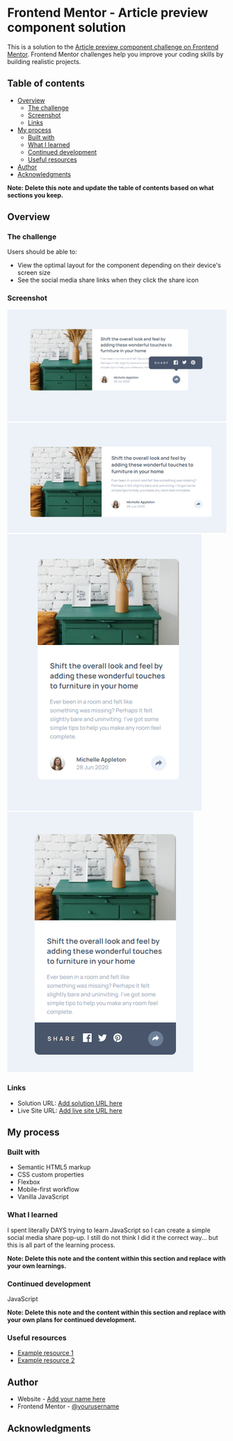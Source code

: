 # Frontend Mentor - Article preview component solution

This is a solution to the [Article preview component challenge on Frontend Mentor](https://www.frontendmentor.io/challenges/article-preview-component-dYBN_pYFT). Frontend Mentor challenges help you improve your coding skills by building realistic projects.

## Table of contents

- [Overview](#overview)
  - [The challenge](#the-challenge)
  - [Screenshot](#screenshot)
  - [Links](#links)
- [My process](#my-process)
  - [Built with](#built-with)
  - [What I learned](#what-i-learned)
  - [Continued development](#continued-development)
  - [Useful resources](#useful-resources)
- [Author](#author)
- [Acknowledgments](#acknowledgments)

**Note: Delete this note and update the table of contents based on what sections you keep.**

## Overview

### The challenge

Users should be able to:

- View the optimal layout for the component depending on their device's screen size
- See the social media share links when they click the share icon

### Screenshot

![Screenshot](design/Screenshot_3.png)
![Screenshot](design/Screenshot_4.png)
![Screenshot](design/Screenshot_5.png)
![Screenshot](design/Screenshot_6.png)

### Links

- Solution URL: [Add solution URL here](https://your-solution-url.com)
- Live Site URL: [Add live site URL here](https://your-live-site-url.com)

## My process

### Built with

- Semantic HTML5 markup
- CSS custom properties
- Flexbox
- Mobile-first workflow
- Vanilla JavaScript

### What I learned

I spent literally DAYS trying to learn JavaScript so I can create a simple social media share pop-up. I still do not think I did it the correct way... but this is all part of the learning process.

**Note: Delete this note and the content within this section and replace with your own learnings.**

### Continued development

JavaScript

**Note: Delete this note and the content within this section and replace with your own plans for continued development.**

### Useful resources

- [Example resource 1](https://youtube.com)
- [Example resource 2](https://google.com)

## Author

- Website - [Add your name here](https://instagramc.com/kenreeb)
- Frontend Mentor - [@yourusername](https://www.frontendmentor.io/profile/lmaoken)

## Acknowledgments
